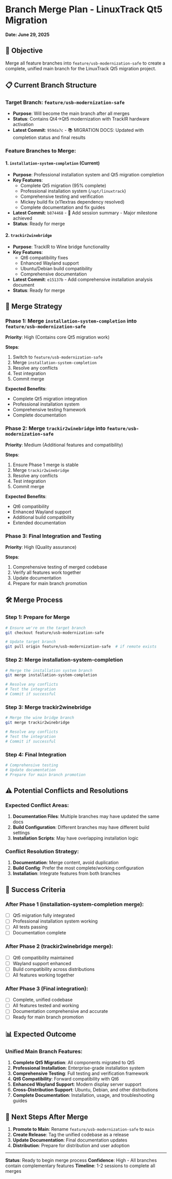 # Branch Merge Plan - LinuxTrack Qt5 Migration
**Date: June 29, 2025**

## 🎯 Objective
Merge all feature branches into `feature/usb-modernization-safe` to create a complete, unified main branch for the LinuxTrack Qt5 migration project.

## 📋 Current Branch Structure

### Target Branch: `feature/usb-modernization-safe`
- **Purpose**: Will become the main branch after all merges
- **Status**: Contains Qt4→Qt5 modernization with TrackIR hardware activation
- **Latest Commit**: `959da7c` - 📚 MIGRATION DOCS: Updated with completion status and final results

### Feature Branches to Merge:

#### 1. `installation-system-completion` (Current)
- **Purpose**: Professional installation system and Qt5 migration completion
- **Key Features**:
  - Complete Qt5 migration (95% complete)
  - Professional installation system (`/opt/linuxtrack`)
  - Comprehensive testing and verification
  - Mickey build fix (x11extras dependency resolved)
  - Complete documentation and fix guides
- **Latest Commit**: `b874468` - 📝 Add session summary - Major milestone achieved
- **Status**: Ready for merge

#### 2. `trackir2winebridge`
- **Purpose**: TrackIR to Wine bridge functionality
- **Key Features**:
  - Qt6 compatibility fixes
  - Enhanced Wayland support
  - Ubuntu/Debian build compatibility
  - Comprehensive documentation
- **Latest Commit**: `e15137b` - Add comprehensive installation analysis document
- **Status**: Ready for merge

## 🔄 Merge Strategy

### Phase 1: Merge `installation-system-completion` into `feature/usb-modernization-safe`
**Priority**: High (Contains core Qt5 migration work)

**Steps**:
1. Switch to `feature/usb-modernization-safe`
2. Merge `installation-system-completion`
3. Resolve any conflicts
4. Test integration
5. Commit merge

**Expected Benefits**:
- Complete Qt5 migration integration
- Professional installation system
- Comprehensive testing framework
- Complete documentation

### Phase 2: Merge `trackir2winebridge` into `feature/usb-modernization-safe`
**Priority**: Medium (Additional features and compatibility)

**Steps**:
1. Ensure Phase 1 merge is stable
2. Merge `trackir2winebridge`
3. Resolve any conflicts
4. Test integration
5. Commit merge

**Expected Benefits**:
- Qt6 compatibility
- Enhanced Wayland support
- Additional build compatibility
- Extended documentation

### Phase 3: Final Integration and Testing
**Priority**: High (Quality assurance)

**Steps**:
1. Comprehensive testing of merged codebase
2. Verify all features work together
3. Update documentation
4. Prepare for main branch promotion

## 🛠️ Merge Process

### Step 1: Prepare for Merge
```bash
# Ensure we're on the target branch
git checkout feature/usb-modernization-safe

# Update target branch
git pull origin feature/usb-modernization-safe  # if remote exists
```

### Step 2: Merge installation-system-completion
```bash
# Merge the installation system branch
git merge installation-system-completion

# Resolve any conflicts
# Test the integration
# Commit if successful
```

### Step 3: Merge trackir2winebridge
```bash
# Merge the wine bridge branch
git merge trackir2winebridge

# Resolve any conflicts
# Test the integration
# Commit if successful
```

### Step 4: Final Integration
```bash
# Comprehensive testing
# Update documentation
# Prepare for main branch promotion
```

## ⚠️ Potential Conflicts and Resolutions

### Expected Conflict Areas:
1. **Documentation Files**: Multiple branches may have updated the same docs
2. **Build Configuration**: Different branches may have different build settings
3. **Installation Scripts**: May have overlapping installation logic

### Conflict Resolution Strategy:
1. **Documentation**: Merge content, avoid duplication
2. **Build Config**: Prefer the most complete/working configuration
3. **Installation**: Integrate features from both branches

## 🎯 Success Criteria

### After Phase 1 (installation-system-completion merge):
- [ ] Qt5 migration fully integrated
- [ ] Professional installation system working
- [ ] All tests passing
- [ ] Documentation complete

### After Phase 2 (trackir2winebridge merge):
- [ ] Qt6 compatibility maintained
- [ ] Wayland support enhanced
- [ ] Build compatibility across distributions
- [ ] All features working together

### After Phase 3 (Final integration):
- [ ] Complete, unified codebase
- [ ] All features tested and working
- [ ] Documentation comprehensive and accurate
- [ ] Ready for main branch promotion

## 📊 Expected Outcome

### Unified Main Branch Features:
1. **Complete Qt5 Migration**: All components migrated to Qt5
2. **Professional Installation**: Enterprise-grade installation system
3. **Comprehensive Testing**: Full testing and verification framework
4. **Qt6 Compatibility**: Forward compatibility with Qt6
5. **Enhanced Wayland Support**: Modern display server support
6. **Cross-Distribution Support**: Ubuntu, Debian, and other distributions
7. **Complete Documentation**: Installation, usage, and troubleshooting guides

## 🚀 Next Steps After Merge

1. **Promote to Main**: Rename `feature/usb-modernization-safe` to `main`
2. **Create Release**: Tag the unified codebase as a release
3. **Update Documentation**: Final documentation updates
4. **Distribution**: Prepare for distribution and user adoption

---

**Status**: Ready to begin merge process
**Confidence**: High - All branches contain complementary features
**Timeline**: 1-2 sessions to complete all merges 